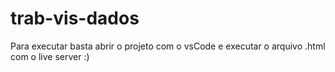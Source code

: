 # trab-vis-dados

Para executar basta abrir o projeto com o vsCode e executar o arquivo .html com o live server :)
